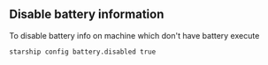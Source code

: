## Disable battery information

To disable battery info on machine which don't have battery execute

```starship config battery.disabled true```

